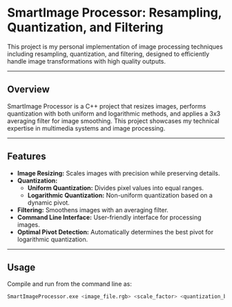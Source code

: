# SmartImage Processor: Resampling, Quantization, and Filtering

This project is my personal implementation of image processing techniques including resampling, quantization, and filtering, designed to efficiently handle image transformations with high quality outputs.

---

## Overview
SmartImage Processor is a C++ project that resizes images, performs quantization with both uniform and logarithmic methods, and applies a 3x3 averaging filter for image smoothing. This project showcases my technical expertise in multimedia systems and image processing.

---

## Features
- **Image Resizing:** Scales images with precision while preserving details.
- **Quantization:**
  - **Uniform Quantization:** Divides pixel values into equal ranges.
  - **Logarithmic Quantization:** Non-uniform quantization based on a dynamic pivot.
- **Filtering:** Smoothens images with an averaging filter.
- **Command Line Interface:** User-friendly interface for processing images.
- **Optimal Pivot Detection:** Automatically determines the best pivot for logarithmic quantization.

---

## Usage
Compile and run from the command line as:
```sh
SmartImageProcessor.exe <image_file.rgb> <scale_factor> <quantization_bits> <mode>
